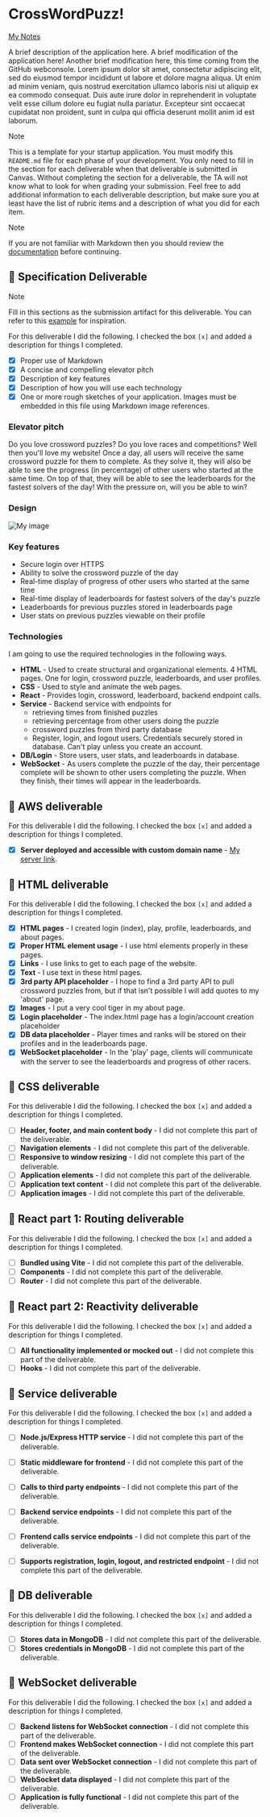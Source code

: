 # CrossWordPuzz!

[My Notes](notes.md)

A brief description of the application here. A brief modification of the application here! Another brief modification here, this time coming from the GitHub webconsole. Lorem ipsum dolor sit amet, consectetur adipiscing elit, sed do eiusmod tempor incididunt ut labore et dolore magna aliqua. Ut enim ad minim veniam, quis nostrud exercitation ullamco laboris nisi ut aliquip ex ea commodo consequat. Duis aute irure dolor in reprehenderit in voluptate velit esse cillum dolore eu fugiat nulla pariatur. Excepteur sint occaecat cupidatat non proident, sunt in culpa qui officia deserunt mollit anim id est laborum.


> [!NOTE]
>  This is a template for your startup application. You must modify this `README.md` file for each phase of your development. You only need to fill in the section for each deliverable when that deliverable is submitted in Canvas. Without completing the section for a deliverable, the TA will not know what to look for when grading your submission. Feel free to add additional information to each deliverable description, but make sure you at least have the list of rubric items and a description of what you did for each item.

> [!NOTE]
>  If you are not familiar with Markdown then you should review the [documentation](https://docs.github.com/en/get-started/writing-on-github/getting-started-with-writing-and-formatting-on-github/basic-writing-and-formatting-syntax) before continuing.

## 🚀 Specification Deliverable

> [!NOTE]
>  Fill in this sections as the submission artifact for this deliverable. You can refer to this [example](https://github.com/webprogramming260/startup-example/blob/main/README.md) for inspiration.

For this deliverable I did the following. I checked the box `[x]` and added a description for things I completed.

- [x] Proper use of Markdown
- [x] A concise and compelling elevator pitch
- [x] Description of key features
- [x] Description of how you will use each technology
- [x] One or more rough sketches of your application. Images must be embedded in this file using Markdown image references.

### Elevator pitch

Do you love crossword puzzles? Do you love races and competitions? Well then you'll love my website! Once a day, all users will receive the same crossword puzzle for them to complete. As they solve it, they will also be able to see the progress (in percentage) of other users who started at the same time. On top of that, they will be able to see the leaderboards for the fastest solvers of the day! With the pressure on, will you be able to win?

### Design

![My image](startupSpec.png)

### Key features

- Secure login over HTTPS
- Ability to solve the crossword puzzle of the day
- Real-time display of progress of other users who started at the same time
- Real-time display of leaderboards for fastest solvers of the day's puzzle
- Leaderboards for previous puzzles stored in leaderboards page
- User stats on previous puzzles viewable on their profile

### Technologies

I am going to use the required technologies in the following ways.

- **HTML** - Used to create structural and organizational elements. 4 HTML pages. One for login, crossword puzzle, leaderboards, and user profiles.
- **CSS** - Used to style and animate the web pages.
- **React** - Provides login, crossword, leaderboard, backend endpoint calls.
- **Service** - Backend service with endpoints for
    - retrieving times from finished puzzles
    - retrieving percentage from other users doing the puzzle
    - crossword puzzles from third party database
    - Register, login, and logout users. Credentials securely stored in database. Can't play unless you create an account.
- **DB/Login** - Store users, user stats, and leaderboards in database.
- **WebSocket** - As users complete the puzzle of the day, their percentage complete will be shown to other users completing the puzzle. When they finish, their times will appear in the leaderboards.

## 🚀 AWS deliverable

For this deliverable I did the following. I checked the box `[x]` and added a description for things I completed.

- [x] **Server deployed and accessible with custom domain name** - [My server link](https://crosswordpuzz.click).

## 🚀 HTML deliverable

For this deliverable I did the following. I checked the box `[x]` and added a description for things I completed.

- [x] **HTML pages** - I created login (index), play, profile, leaderboards, and about pages.
- [x] **Proper HTML element usage** - I use html elements properly in these pages.
- [x] **Links** - I use links to get to each page of the website. 
- [x] **Text** - I use text in these html pages.
- [x] **3rd party API placeholder** - I hope to find a 3rd party API to pull crossword puzzles from, but if that isn't possible I will add quotes to my 'about' page.
- [x] **Images** - I put a very cool tiger in my about page.
- [x] **Login placeholder** - The index.html page has a login/account creation placeholder
- [x] **DB data placeholder** - Player times and ranks will be stored on their profiles and in the leaderboards page.
- [x] **WebSocket placeholder** - In the 'play' page, clients will communicate with the server to see the leaderboards and progress of other racers.

## 🚀 CSS deliverable

For this deliverable I did the following. I checked the box `[x]` and added a description for things I completed.

- [ ] **Header, footer, and main content body** - I did not complete this part of the deliverable.
- [ ] **Navigation elements** - I did not complete this part of the deliverable.
- [ ] **Responsive to window resizing** - I did not complete this part of the deliverable.
- [ ] **Application elements** - I did not complete this part of the deliverable.
- [ ] **Application text content** - I did not complete this part of the deliverable.
- [ ] **Application images** - I did not complete this part of the deliverable.

## 🚀 React part 1: Routing deliverable

For this deliverable I did the following. I checked the box `[x]` and added a description for things I completed.

- [ ] **Bundled using Vite** - I did not complete this part of the deliverable.
- [ ] **Components** - I did not complete this part of the deliverable.
- [ ] **Router** - I did not complete this part of the deliverable.

## 🚀 React part 2: Reactivity deliverable

For this deliverable I did the following. I checked the box `[x]` and added a description for things I completed.

- [ ] **All functionality implemented or mocked out** - I did not complete this part of the deliverable.
- [ ] **Hooks** - I did not complete this part of the deliverable.

## 🚀 Service deliverable

For this deliverable I did the following. I checked the box `[x]` and added a description for things I completed.

- [ ] **Node.js/Express HTTP service** - I did not complete this part of the deliverable.
- [ ] **Static middleware for frontend** - I did not complete this part of the deliverable.
- [ ] **Calls to third party endpoints** - I did not complete this part of the deliverable.
- [ ] **Backend service endpoints** - I did not complete this part of the deliverable.
- [ ] **Frontend calls service endpoints** - I did not complete this part of the deliverable.
- [ ] **Supports registration, login, logout, and restricted endpoint** - I did not complete this part of the deliverable.


## 🚀 DB deliverable

For this deliverable I did the following. I checked the box `[x]` and added a description for things I completed.

- [ ] **Stores data in MongoDB** - I did not complete this part of the deliverable.
- [ ] **Stores credentials in MongoDB** - I did not complete this part of the deliverable.

## 🚀 WebSocket deliverable

For this deliverable I did the following. I checked the box `[x]` and added a description for things I completed.

- [ ] **Backend listens for WebSocket connection** - I did not complete this part of the deliverable.
- [ ] **Frontend makes WebSocket connection** - I did not complete this part of the deliverable.
- [ ] **Data sent over WebSocket connection** - I did not complete this part of the deliverable.
- [ ] **WebSocket data displayed** - I did not complete this part of the deliverable.
- [ ] **Application is fully functional** - I did not complete this part of the deliverable.
